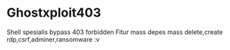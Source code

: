 # Ghostxploit403
Shell spesialis bypass 403 forbidden
Fitur mass depes mass delete,create rdp,csrf,adminer,ransomware :v
